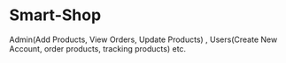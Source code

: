 # Smart-Shop
Admin(Add Products, View Orders, Update Products) , Users(Create New Account, order products, tracking products) etc. 
